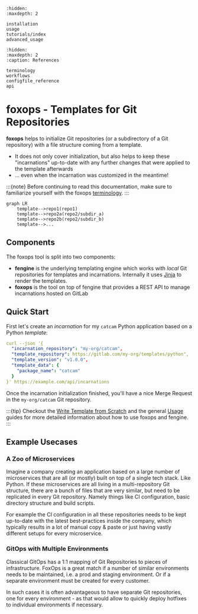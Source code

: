 ```{toctree}
:hidden:
:maxdepth: 2

installation
usage
tutorials/index
advanced_usage
```

```{toctree}
:hidden:
:maxdepth: 2
:caption: References

terminology
workflows
configfile_reference
api
```

# foxops - Templates for Git Repositories

**foxops** helps to initialize Git repositories (or a subdirectory of a Git repository) with a file structure coming from a template.

* It does not only cover initialization, but also helps to keep these "incarnations" up-to-date with any further changes that were applied to the template afterwards
* ... even when the incarnation was customized in the meantime!

:::{note}
Before continuing to read this documentation, make sure to familiarize yourself with the foxops [terminology](terminology).
:::

```{mermaid}
graph LR
    template-->repo1(repo1)
    template-->repo2a(repo2/subdir_a)
    template-->repo2b(repo2/subdir_b)
    template-->...
```

## Components

The foxops tool is split into two components:

* **fengine** is the underlying templating engine which works with _local_ Git repositories for templates and incarnations. Internally it uses [Jinja](https://jinja.palletsprojects.com/) to render the templates.
* **foxops** is the tool on top of fengine that provides a REST API to manage incarnations hosted on GitLab

## Quick Start

First let's create an *incarnation* for my `catcam` Python application based on a Python *template*:

```yaml
curl --json '{
  "incarnation_repository": "my-org/catcam",
  "template_repository": https://gitlab.com/my-org/templates/python",
  "template_version": "v1.0.0",
  "template_data": {
    "package_name": "catcam"
  }
}' https://example.com/api/incarnations
```

Once the incarnation initialization finished, you'll have a nice Merge Request in the `my-org/catcam`
Git repository.

:::{tip}
Checkout the [Write Template from Scratch](tutorials/write-template-from-scratch) and
the general [Usage](usage) guides for more detailed information about how to use
foxops and fengine.
:::

## Example Usecases

### A Zoo of Microservices

Imagine a company creating an application based on a large number of microservices that are all (or mostly) built on top of a single tech stack. Like Python. If these microservices are all living in a multi-repository Git structure, there are a bunch of files that are very similar, but need to be replicated in every Git repository. Namely things like CI configuration, basic directory structure and build scripts.

For example the CI configuration in all these repositories needs to be kept up-to-date with the latest best-practices inside the company, which typically results in a lot of manual copy & paste or just having vastly different setups for every microservice.

### GitOps with Multiple Environments

Classical GitOps has a 1:1 mapping of Git Repositories to pieces of infrastructure. FoxOps is a great match if a number of similar environments needs to be maintained, i.e. a prod and staging environment. Or if a separate environment must be created for every customer.

In such cases it is often advantageous to have separate Git repositories, one for every environment - as that would allow to quickly deploy hotfixes to individual environments if necessary.
